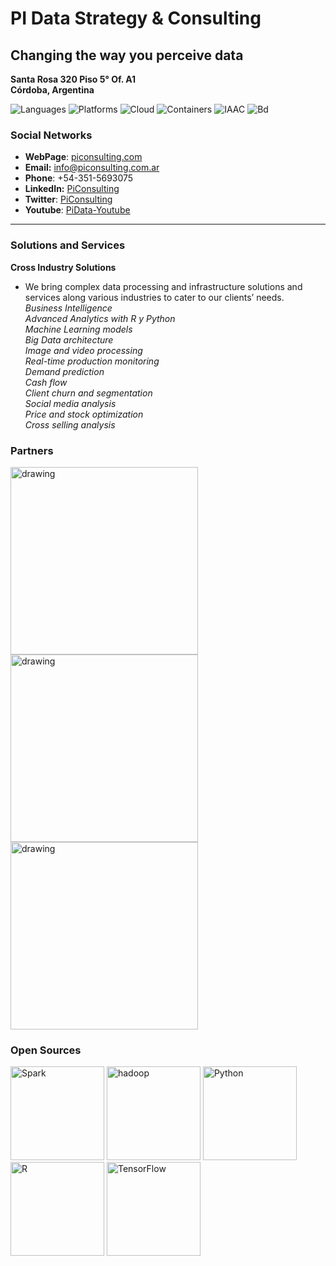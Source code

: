# PI Data Strategy & Consulting
## Changing the way you perceive data 
**Santa Rosa 320 Piso 5° Of. A1  
Córdoba, Argentina**

![Languages](https://img.shields.io/badge/Languages-Python%20%2F%20JS%20%2F%20.Net-success?style=for-the-badge)
![Platforms](https://img.shields.io/badge/Platforms-PowerBi%20%2F%20Tableau%20%2F%20DataBricks-red?style=for-the-badge)
![Cloud](https://img.shields.io/badge/Cloud-Aws%20%2F%20Azure%20%2F%20IBM-informational?style=for-the-badge)
![Containers](https://img.shields.io/badge/Containers-Docker%20%2F%20Minikube-blue?style=for-the-badge)
![IAAC](https://img.shields.io/badge/IACC-Terraform-blueviolet?style=for-the-badge)
![Bd](https://img.shields.io/badge/BD-Sql%20%2F%20NoSql-yellow?style=for-the-badge)

### Social Networks
 - **WebPage**: [piconsulting.com](https://piconsulting.com.ar/)
 - **Email:** info@piconsulting.com.ar
 - **Phone**: +54-351-5693075
 - **LinkedIn:** [PiConsulting](https://www.linkedin.com/company/pi-data-strategy-&-consulting/)
 - **Twitter**: [PiConsulting](https://twitter.com/pidatastrategy)
 - **Youtube**: [PiData-Youtube](https://www.youtube.com/channel/UCahAAjrIh_EWBYDWzb3KwPA)
---

### Solutions and Services

**Cross Industry Solutions**

- We bring complex data processing and infrastructure solutions and services along various industries to cater to our clients’ needs.  
*Business Intelligence*  
*Advanced Analytics with R y Python*  
*Machine Learning models*  
*Big Data architecture*  
*Image and video processing*  
*Real-time production monitoring*  
*Demand prediction*  
*Cash flow*  
*Client churn and segmentation*  
*Social media analysis*  
*Price and stock optimization*  
*Cross selling analysis*  

### Partners

<img src="https://appwebpi.azurewebsites.net/wp-content/uploads/2018/08/logo-ibm-1.png" alt="drawing" width="300"/>
<img src="https://appwebpi.azurewebsites.net/wp-content/uploads/2018/08/logo-aws-1.png" alt="drawing" width="300"/>
<img src="https://appwebpi.azurewebsites.net/wp-content/uploads/2018/08/logo-microsoft-1.png" alt="drawing" width="300"/>


### Open Sources

<img src="https://appwebpi.azurewebsites.net/wp-content/uploads/2018/08/spark-logo-2.png" alt="Spark" width="150"/>
<img src="https://appwebpi.azurewebsites.net/wp-content/uploads/2018/08/hadoop-logo-2.png" alt="hadoop" width="150"/>
<img src="https://appwebpi.azurewebsites.net/wp-content/uploads/2018/08/python-logo-2.png" alt="Python" width="150"/>
<img src="https://appwebpi.azurewebsites.net/wp-content/uploads/2018/08/r-logo-2.png" alt="R" width="150"/>
<img src="https://appwebpi.azurewebsites.net/wp-content/uploads/2018/08/tensorflow-logo-2.png" alt="TensorFlow" width="150"/>

